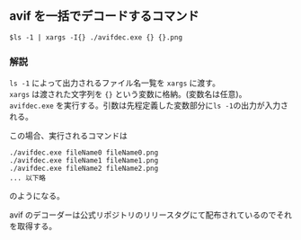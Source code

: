 ## avif を一括でデコードするコマンド

`$ls -1 | xargs -I{} ./avifdec.exe {} {}.png`

### 解説

`ls -1` によって出力されるファイル名一覧を `xargs` に渡す。  
`xargs` は渡された文字列を `{}` という変数に格納。(変数名は任意)。  
`avifdec.exe` を実行する。引数は先程定義した変数部分に`ls -1`の出力が入力される。  

この場合、実行されるコマンドは

	./avifdec.exe fileName0 fileName0.png
	./avifdec.exe fileName1 fileName1.png
	./avifdec.exe fileName2 fileName2.png
	... 以下略

のようになる。

avif のデコーダーは公式リポジトリのリリースタグにて配布されているのでそれを取得する。
